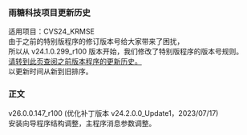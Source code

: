 ### 雨糖科技项目更新历史
适用项目：CVS24_KRMSE<br>
由于之前的特别版程序的修订版本号给大家带来了困扰，<br>
所以从 v24.1.0.299_r100 版本开始，我们修改了特别版程序的版本号规则。<br>
[请转到此页查阅之前版本程序的更新历史。](https://github.com/RainCandyTech/RCProject_UpdateHistory/blob/main/CVS24_KRMSE_Legacy.md)<br>
以更新时间从新到旧排序。
### 正文
v26.0.0.147_r100 (优化补丁版本 v24.2.0.0_Update1，2023/07/17)<br>
安装向导程序结构调整，主程序消息参数调整。
